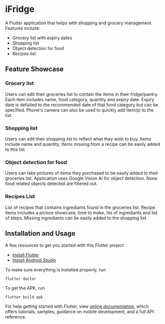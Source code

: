 # iFridge

A Flutter application that helps with shopping and grocery management. Features include:
* Grocery list with expiry dates
* Shopping list
* Object detection for food
* Recipes list

## Feature Showcase
### Grocery list
Users can edit their groceries list to contain the items in their fridge/pantry. Each item includes name, food category, quantity and expiry date. Expiry date is defulted to the recommended date of that food category but can be specified. Phone's camera can also be used to quickly add item(s) to the list.
### Shopping list
Users can edit their shopping list to reflect what they wish to buy. Items include name and quantity. Items missing from a recipe can be easily added to this list
### Object detection for food
Users can take pictures of items they purchased to be easily added to their groceries list. Application uses Google Vision AI for object detection. None food related objects detected are filtered out.
### Recipes List
List of recipes that contains ingrediants found in the groceries list. Recipe items includes a picture showcase, time to make, list of ingrediants and list of steps. Missing ingrediants can be easily added to the shopping list.

## Installation and Usage

A few resources to get you started with this Flutter project

- [Install Flutter](https://flutter.dev/docs/get-started/install)
- [Install Android Studio](https://developer.android.com/studio)

To make sure everything is installed properly, run
```
flutter doctor
```

To get the APK, run
```
flutter build apk
```

For help getting started with Flutter, view
[online documentation](https://flutter.dev/docs), which offers tutorials,
samples, guidance on mobile development, and a full API reference.
